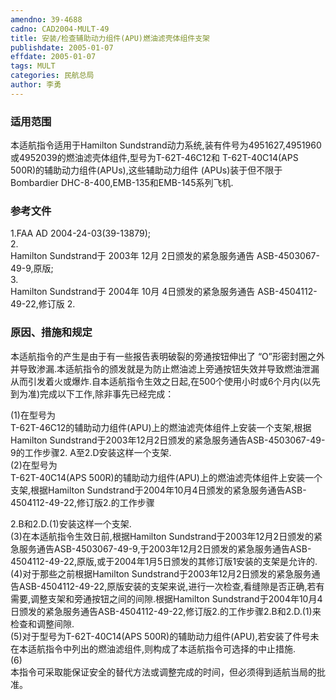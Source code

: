 ```yaml
---
amendno: 39-4688  
cadno: CAD2004-MULT-49  
title: 安装/检查辅助动力组件(APU)燃油滤壳体组件支架  
publishdate: 2005-01-07  
effdate: 2005-01-07  
tags: MULT  
categories: 民航总局  
author: 李勇  
---
```

  
### 适用范围  
本适航指令适用于Hamilton Sundstrand动力系统,装有件号为4951627,4951960或4952039的燃油滤壳体组件,型号为T-62T-46C12和 T-62T-40C14(APS 500R)的辅助动力组件(APUs),这些辅助动力组件 (APUs)装于但不限于Bombardier DHC-8-400,EMB-135和EMB-145系列飞机.  
  
<!--more-->  
### 参考文件  
1.FAA AD 2004-24-03(39-13879);  
2.  
Hamilton Sundstrand于 2003年 12月 2日颁发的紧急服务通告 ASB-4503067-49-9,原版;  
3.  
Hamilton Sundstrand于 2004年 10月 4日颁发的紧急服务通告 ASB-4504112-49-22,修订版 2.  
  
### 原因、措施和规定  
本适航指令的产生是由于有一些报告表明破裂的旁通按钮伸出了 “O”形密封圈之外并导致渗漏.本适航指令的颁发就是为防止燃油滤上旁通按钮失效并导致燃油泄漏从而引发着火或爆炸.自本适航指令生效之日起,在500个使用小时或6个月内(以先到为准)完成以下工作,除非事先已经完成：  
        
(1)在型号为  
T-62T-46C12的辅助动力组件(APU)上的燃油滤壳体组件上安装一个支架,根据Hamilton Sundstrand于2003年12月2日颁发的紧急服务通告ASB-4503067-49-9的工作步骤2. A至2.D安装这样一个支架.  
(2)在型号为  
T-62T-40C14(APS 500R)的辅助动力组件(APU)上的燃油滤壳体组件上安装一个支架,根据Hamilton Sundstrand于2004年10月4日颁发的紧急服务通告ASB-4504112-49-22,修订版2.的工作步骤  
  
2.B和2.D.(1)安装这样一个支架.  
  (3)在本适航指令生效日前,根据Hamilton Sundstrand于2003年12月2日颁发的紧急服务通告ASB-4503067-49-9,于2003年12月2日颁发的紧急服务通告ASB-4504112-49-22,原版,或于2004年1月5日颁发的其修订版1安装的支架是允许的.  
  (4)对于那些之前根据Hamilton Sundstrand于2003年12月2日颁发的紧急服务通告ASB-4504112-49-22,原版安装的支架来说,进行一次检查,看缝隙是否正确,若有需要,调整支架和旁通按钮之间的间隙.根据Hamilton Sundstrand于2004年10月4日颁发的紧急服务通告ASB-4504112-49-22,修订版2.的工作步骤2.B和2.D.(1)来检查和调整间隙.  
(5)对于型号为T-62T-40C14(APS 500R)的辅助动力组件(APU),若安装了件号未在本适航指令中列出的燃油滤组件,则构成了本适航指令可选择的中止措施.  
(6)  
本指令可采取能保证安全的替代方法或调整完成的时间，但必须得到适航当局的批准。  
  
